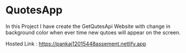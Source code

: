 # QuotesApp

In this Project I have create the GetQutesApi Website with change in background color when ever time new qutoes will appear on the screen.

Hosted Link :  https://pankaj12015448assement.netlify.app
